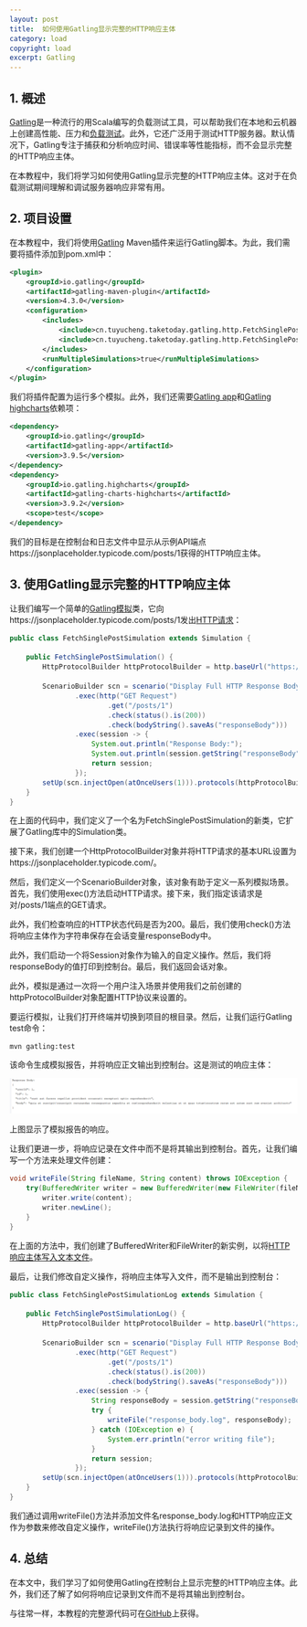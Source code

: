 ```yaml
---
layout: post
title:  如何使用Gatling显示完整的HTTP响应主体
category: load
copyright: load
excerpt: Gatling
---
```


## 1. 概述

[Gatling](https://www.baeldung.com/introduction-to-gatling)是一种流行的用Scala编写的负载测试工具，可以帮助我们在本地和云机器上创建高性能、压力和[负载测试](https://www.baeldung.com/load-test-a-website-with-gatling)。此外，它还广泛用于测试HTTP服务器。默认情况下，Gatling专注于捕获和分析响应时间、错误率等性能指标，而不会显示完整的HTTP响应主体。

在本教程中，我们将学习如何使用Gatling显示完整的HTTP响应主体。这对于在负载测试期间理解和调试服务器响应非常有用。

## 2. 项目设置

在本教程中，我们将使用[Gatling](https://www.baeldung.com/gatling-distributed-perf-testing) Maven插件来运行Gatling脚本。为此，我们需要将插件添加到pom.xml中：

```xml
<plugin>
    <groupId>io.gatling</groupId>
    <artifactId>gatling-maven-plugin</artifactId>
    <version>4.3.0</version>
    <configuration>
        <includes>
            <include>cn.tuyucheng.taketoday.gatling.http.FetchSinglePostSimulation</include>
            <include>cn.tuyucheng.taketoday.gatling.http.FetchSinglePostSimulationLog</include>
        </includes>
        <runMultipleSimulations>true</runMultipleSimulations>
    </configuration>
</plugin>
```

我们将插件配置为运行多个模拟。此外，我们还需要[Gatling app](https://mvnrepository.com/artifact/io.gatling/gatling-app)和[Gatling highcharts](https://mvnrepository.com/artifact/io.gatling.highcharts/gatling-charts-highcharts)依赖项：

```xml
<dependency>
    <groupId>io.gatling</groupId>
    <artifactId>gatling-app</artifactId>
    <version>3.9.5</version>
</dependency>
<dependency>
    <groupId>io.gatling.highcharts</groupId>
    <artifactId>gatling-charts-highcharts</artifactId>
    <version>3.9.2</version>
    <scope>test</scope>
</dependency>
```

我们的目标是在控制台和日志文件中显示从示例API端点https://jsonplaceholder.typicode.com/posts/1获得的HTTP响应主体。

## 3. 使用Gatling显示完整的HTTP响应主体

让我们编写一个简单的[Gatling模拟](https://www.baeldung.com/gatling-load-testing-rest-endpoint)类，它向https://jsonplaceholder.typicode.com/posts/1发出[HTTP请求](https://www.baeldung.com/java-http-request)：

```java
public class FetchSinglePostSimulation extends Simulation {

    public FetchSinglePostSimulation() {
        HttpProtocolBuilder httpProtocolBuilder = http.baseUrl("https://jsonplaceholder.typicode.com");

        ScenarioBuilder scn = scenario("Display Full HTTP Response Body")
                .exec(http("GET Request")
                        .get("/posts/1")
                        .check(status().is(200))
                        .check(bodyString().saveAs("responseBody")))
                .exec(session -> {
                    System.out.println("Response Body:");
                    System.out.println(session.getString("responseBody"));
                    return session;
                });
        setUp(scn.injectOpen(atOnceUsers(1))).protocols(httpProtocolBuilder);
    }
}
```

在上面的代码中，我们定义了一个名为FetchSinglePostSimulation的新类，它扩展了Gatling库中的Simulation类。

接下来，我们创建一个HttpProtocolBuilder对象并将HTTP请求的基本URL设置为https://jsonplaceholder.typicode.com/。

然后，我们定义一个ScenarioBuilder对象，该对象有助于定义一系列模拟场景。首先，我们使用exec()方法启动HTTP请求。接下来，我们指定该请求是对/posts/1端点的GET请求。

此外，我们检查响应的HTTP状态代码是否为200。最后，我们使用check()方法将响应主体作为字符串保存在会话变量responseBody中。

此外，我们启动一个将Session对象作为输入的自定义操作。然后，我们将responseBody的值打印到控制台。最后，我们返回会话对象。

此外，模拟是通过一次将一个用户注入场景并使用我们之前创建的httpProtocolBuilder对象配置HTTP协议来设置的。

要运行模拟，让我们打开终端并切换到项目的根目录。然后，让我们运行Gatling test命令：

```shell
mvn gatling:test
```

该命令生成模拟报告，并将响应正文输出到控制台。这是测试的响应主体：

![](/assets/images/2023/load/javagatlingshowresponsebody01.png)

上图显示了模拟报告的响应。

让我们更进一步，将响应记录在文件中而不是将其输出到控制台。首先，让我们编写一个方法来处理文件创建：

```java
void writeFile(String fileName, String content) throws IOException {
    try(BufferedWriter writer = new BufferedWriter(new FileWriter(fileName, true))){
        writer.write(content);
        writer.newLine();
    }
}
```

在上面的方法中，我们创建了BufferedWriter和FileWriter的新实例，以将[HTTP响应主体写入文本文件](https://www.baeldung.com/java-write-to-file)。

最后，让我们修改自定义操作，将响应主体写入文件，而不是输出到控制台：

```java
public class FetchSinglePostSimulationLog extends Simulation {

    public FetchSinglePostSimulationLog() {
        HttpProtocolBuilder httpProtocolBuilder = http.baseUrl("https://jsonplaceholder.typicode.com");

        ScenarioBuilder scn = scenario("Display Full HTTP Response Body")
                .exec(http("GET Request")
                        .get("/posts/1")
                        .check(status().is(200))
                        .check(bodyString().saveAs("responseBody")))
                .exec(session -> {
                    String responseBody = session.getString("responseBody");
                    try {
                        writeFile("response_body.log", responseBody);
                    } catch (IOException e) {
                        System.err.println("error writing file");
                    }
                    return session;
                });
        setUp(scn.injectOpen(atOnceUsers(1))).protocols(httpProtocolBuilder);
    }
}
```

我们通过调用writeFile()方法并添加文件名response_body.log和HTTP响应正文作为参数来修改自定义操作，writeFile()方法执行将响应记录到文件的操作。

## 4. 总结

在本文中，我们学习了如何使用Gatling在控制台上显示完整的HTTP响应主体。此外，我们还了解了如何将响应记录到文件而不是将其输出到控制台。

与往常一样，本教程的完整源代码可在[GitHub](https://github.com/tuyucheng7/taketoday-tutorial4j/tree/master/software.test/gatling-java)上获得。